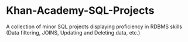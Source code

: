 # Khan-Academy-SQL-Projects
A collection of minor SQL projects displaying proficiency in RDBMS skills (Data filtering, JOINS, Updating and Deleting data, etc.)
